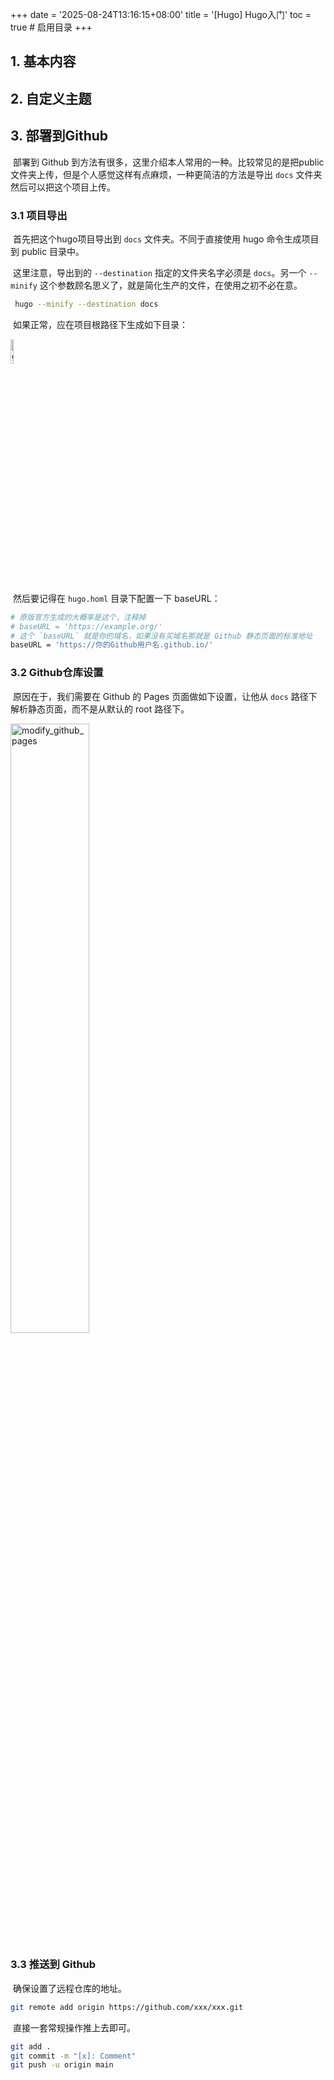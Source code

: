 +++
date = '2025-08-24T13:16:15+08:00'
title = '[Hugo] Hugo入门'
toc = true  # 启用目录
+++

## 1. 基本内容

## 2. 自定义主题

## 3. 部署到Github

​	部署到 Github 到方法有很多，这里介绍本人常用的一种。比较常见的是把public文件夹上传，但是个人感觉这样有点麻烦，一种更简洁的方法是导出 `docs` 文件夹然后可以把这个项目上传。

### 3.1 项目导出

​	首先把这个hugo项目导出到 `docs` 文件夹。不同于直接使用 hugo 命令生成项目到 public 目录中。

​	这里注意，导出到的 `--destination` 指定的文件夹名字必须是 `docs`。另一个 `--minify` 这个参数顾名思义了，就是简化生产的文件，在使用之初不必在意。

```bash
 hugo --minify --destination docs
```

​	如果正常，应在项目根路径下生成如下目录：

<img src="/images/generate_docs.png" alt="generate_docs" width="10%">


​	然后要记得在 `hugo.homl` 目录下配置一下 baseURL：

```bash
# 原版官方生成的大概率是这个，注释掉 
# baseURL = 'https://example.org/'
# 这个 `baseURL` 就是你的域名，如果没有买域名那就是 Github 静态页面的标准地址
baseURL = 'https://你的Github用户名.github.io/'
```



### 3.2 Github仓库设置

​	原因在于，我们需要在 Github 的 Pages 页面做如下设置，让他从 `docs` 路径下解析静态页面，而不是从默认的 root 路径下。

<img src="/images/modify_github_pages.png" alt="modify_github_pages" width="50%">



### 3.3 推送到 Github

​	确保设置了远程仓库的地址。

```bash
git remote add origin https://github.com/xxx/xxx.git	
```

​	直接一套常规操作推上去即可。

```bash
git add .
git commit -m "[x]: Comment"
git push -u origin main
```






